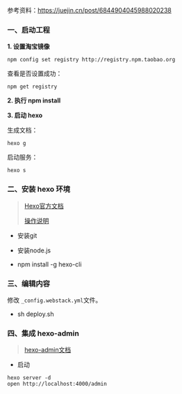 参考资料：https://juejin.cn/post/6844904045988020238

### 一、启动工程

**1. 设置淘宝镜像**

```shell
npm config set registry http://registry.npm.taobao.org
```

查看是否设置成功：

```shell
npm get registry
```

**2. 执行 npm install**

**3. 启动 hexo**

生成文档：

```shell
hexo g
```

启动服务：

```shell
hexo s
```



### 二、安装 hexo 环境

> [Hexo官方文档](https://hexo.io/zh-cn/docs/)
>
> [操作说明](https://shen-yu.gitee.io/2019/ayer/)

- 安装git

- 安装node.js

- npm install -g hexo-cli


### 三、编辑内容

修改 `_config.webstack.yml`文件。

- sh deploy.sh

### 四、集成 hexo-admin

> [hexo-admin文档](https://github.com/jaredly/hexo-admin)

- 启动
````shell
hexo server -d
open http://localhost:4000/admin
````